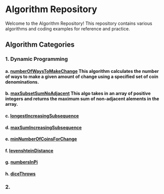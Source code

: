 # Algorithm Repository

Welcome to the Algorithm Repository! This repository contains various algorithms and coding examples for reference and practice.

## Algorithm Categories

### 1. Dynamic Programming 


#### a. [numberOfWaysToMakeChange](DP/numberOfWaysToMakeChange.js) This algorithm calculates the number of ways to make a given amount of change using a specified set of coin denominations.

#### b. [maxSubsetSumNoAdjacent](DP/maxSubsetSumNoAdjacent.js) This algo takes in an array of positive integers and returns the maximum sum of non-adjacent alements in the array.

#### c. [longestIncreasingSubsequence](DP/longestIncreasingSubsequence.js)

#### d. [maxSumIncreasingSubsequence](DP/maxSumIncreasingSubsequence.js)

#### e. [minNumberOfCoinsForChange](DP/minNumberOfCoinsForChange.js)

#### f. [levenshteinDistance](DP/levenshteinDistance.js)

#### g. [numbersInPi](DP/numbersInPi.js)

#### h. [diceThrows](DP/diceThrows.js)


### 2. 


